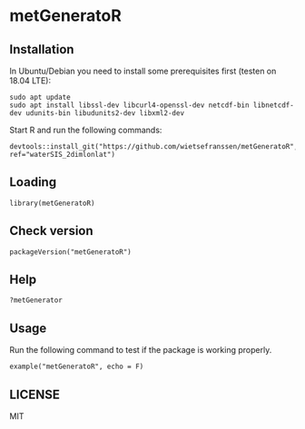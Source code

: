 # metGeneratoR

## Installation

In Ubuntu/Debian you need to install some prerequisites first (testen on 18.04 LTE):

    sudo apt update
    sudo apt install libssl-dev libcurl4-openssl-dev netcdf-bin libnetcdf-dev udunits-bin libudunits2-dev libxml2-dev 
    
Start R and run the following commands:

    devtools::install_git("https://github.com/wietsefranssen/metGeneratoR", ref="waterSIS_2dimlonlat")

## Loading

    library(metGeneratoR)

## Check version

    packageVersion("metGeneratoR")

## Help

    ?metGenerator
    
## Usage

Run the following command to test if the package is working properly.

    example("metGeneratoR", echo = F)

## LICENSE

MIT
